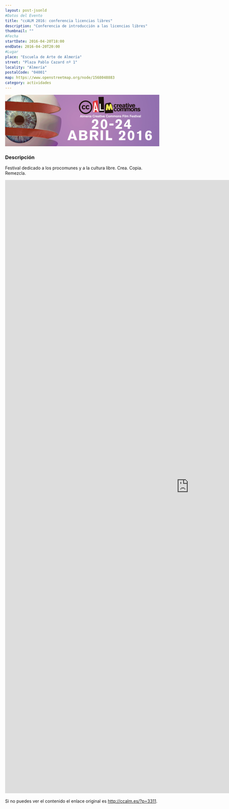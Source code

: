 ```yaml
---
layout: post-jsonld
#Datos del Evento
title: "ccALM 2016: conferencia licencias libres"
description: "Conferencia de introducción a las licencias libres"
thumbnail: ""
#Fecha
startDate: 2016-04-20T18:00
endDate: 2016-04-20T20:00
#Lugar
place: "Escuela de Arte de Almería"
street: "Plaza Pablo Cazard nº 1"
locality: "Almería"
postalCode: "04001"
map: https://www.openstreetmap.org/node/1568048883
category: actividades
---
```



<p align="center">
  <img src="/recursos/2016-04-ccALM/cartel.jpg" width="1024" alt="cartel ccALM 2016" />
</p>

### Descripción



Festival dedicado a los procomunes y a la cultura libre. Crea. Copia. Remezcla.


<iframe src="http://ccalm.es/?p=3311" width="1200" height="2000" frameborder="0" style="border:0" allowfullscreen></iframe>

Si no puedes ver el contenido el enlace original es <a
href="http://ccalm.es/?p=3311">http://ccalm.es/?p=3311</a>.
